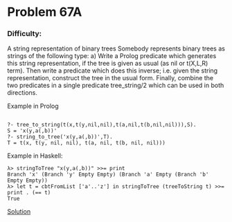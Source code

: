 # Problem 67A
### Difficulty: 
A string representation of binary trees
Somebody represents binary trees as strings of the following type:
a) Write a Prolog predicate which generates this string representation, if the tree is given as usual (as nil or t(X,L,R) term). Then write a predicate which does this inverse; i.e. given the string representation, construct the tree in the usual form. Finally, combine the two predicates in a single predicate tree_string/2 which can be used in both directions.

Example in Prolog

```

?- tree_to_string(t(x,t(y,nil,nil),t(a,nil,t(b,nil,nil))),S).
S = 'x(y,a(,b))'
?- string_to_tree('x(y,a(,b))',T).
T = t(x, t(y, nil, nil), t(a, nil, t(b, nil, nil)))
```
Example in Haskell:

```
λ> stringToTree "x(y,a(,b))" >>= print
Branch 'x' (Branch 'y' Empty Empty) (Branch 'a' Empty (Branch 'b' Empty Empty))
λ> let t = cbtFromList ['a'..'z'] in stringToTree (treeToString t) >>= print . (== t)
True
```
[Solution](https://wiki.haskell.org/99_questions/Solutions/67A)
